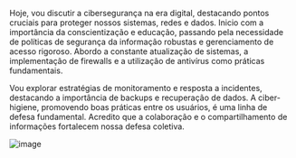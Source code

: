 Hoje, vou discutir a cibersegurança na era digital, destacando pontos cruciais para proteger nossos sistemas, redes e dados. Inicio com a importância da conscientização e educação, passando pela necessidade de políticas de segurança da informação robustas e gerenciamento de acesso rigoroso. Abordo a constante atualização de sistemas, a implementação de firewalls e a utilização de antivírus como práticas fundamentais.

Vou explorar estratégias de monitoramento e resposta a incidentes, destacando a importância de backups e recuperação de dados. A ciber-higiene, promovendo boas práticas entre os usuários, é uma linha de defesa fundamental. Acredito que a colaboração e o compartilhamento de informações fortalecem nossa defesa coletiva.


![image](https://github.com/HenriqueBran/Ciberseguran-a-Uma-Abordagem-Abrangente-aos-Principais-Pontos/assets/114500097/2fcdf576-1278-4c33-a000-ea88d943c932)

